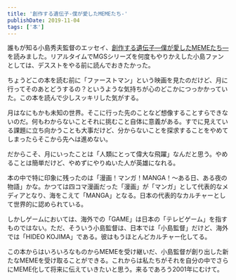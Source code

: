 ```yaml
---
title: '創作する遺伝子-僕が愛したMEMEたち-'
publishDate: 2019-11-04
tags: ['本']
---
```


誰もが知る小島秀夫監督のエッセイ、[創作する遺伝子―僕が愛したMEMEたち―](https://www.shinchosha.co.jp/book/101641/)を読みました。リアルタイムでMGSシリーズを何度もやりかえした小島ファンとしては、デスストをやる前に読んでおきたかった。

ちょうどこの本を読む前に「ファーストマン」という映画を見たのだけど、月に行ってそのあとどうするの？というような気持ちが心のどこかにつっかかっていた。この本を読んで少しスッキリした気がする。

月はなにもかも未知の世界。そこに行った先のことなど想像することすらできないのだ。何もわからないことそれに挑むこと自体に意義がある。すでに見えている課題に立ち向かうことも大事だけど、分からないことを探求することをやめてしまったらそこから先へは進めない。

だからこそ、月にいったことは「人類にとって偉大な飛躍」なんだと思う。やめることは簡単だけど、やめずにやりぬいた人が英雄になれる。

本の中で特に印象に残ったのは「漫画！マンガ！MANGA！〜ある日、ある夜の物語」かな。かつては四コマ漫画だった「漫画」が「マンガ」として代表的なメディアとなり、海をこえて「MANGA」となる。日本の代表的なカルチャーとして世界的に認められている。

しかしゲームにおいては、海外での「GAME」は日本の「テレビゲーム」を指すものではない。ただ、そういう小島監督は、日本では「小島監督」だけど、海外では「HIDEO KOJIMA」である。彼はもうほとんどカルチャー化してる。

この本からはいろいろなものからMEMEを受け継いだ、小島監督が創り出した新たなMEMEを受け取ることができる。これからは私たちがそれを自分の中でさらにMEME化して将来に伝えていきたいと思う。来るであろう2001年にむけて。
